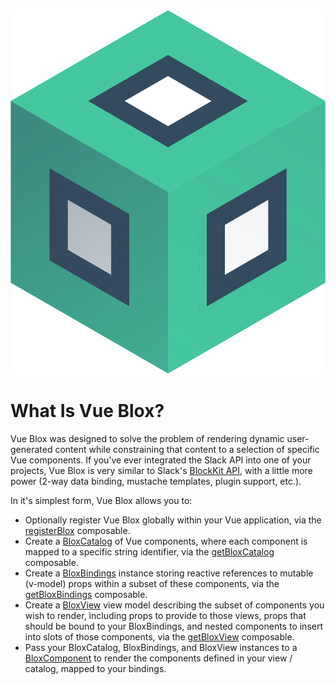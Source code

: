 <img src="./logo.svg" class="w-12 m-4 ml-12 max-w-full animate-bounce inline"/>

# What Is Vue Blox?

Vue Blox was designed to solve the problem of rendering dynamic user-generated content while constraining that content to a selection of specific Vue components. If you've ever integrated the Slack API into one of your projects, Vue Blox is very similar to Slack's [BlockKit API](https://www.google.com/url?sa=t&rct=j&q=&esrc=s&source=web&cd=&cad=rja&uact=8&ved=2ahUKEwiZ3Ljc4vn7AhVGheAKHbCQB6QQFnoECA0QAQ&url=https://api.slack.com/block-kit&usg=AOvVaw3968Lct0SGECMdK_62GKu0), with a little more power (2-way data binding, mustache templates, plugin support, etc.).

In it's simplest form, Vue Blox allows you to:

- Optionally register Vue Blox globally within your Vue application, via the [registerBlox](/docs/api/composables/register-blox) composable.
- Create a [BloxCatalog](/docs/api/classes/blox-catalog) of Vue components, where each component is mapped to a specific string identifier, via the [getBloxCatalog](/docs/api/composables/get-blox-catalog) composable.
- Create a [BloxBindings](/docs/api/classes/blox-bindings) instance storing reactive references to mutable (v-model) props within a subset of these components, via the [getBloxBindings](/docs/api/composables/get-blox-bindings) composable.
- Create a [BloxView](/docs/api/classes/blox-view) view model describing the subset of components you wish to render, including props to provide to those views, props that should be bound to your BloxBindings, and nested components to insert into slots of those components, via the [getBloxView](/docs/api/composables/get-blox-view) composable.
- Pass your BloxCatalog, BloxBindings, and BloxView instances to a [BloxComponent](/docs/api/components/blox-component) to render the components defined in your view / catalog, mapped to your bindings.
